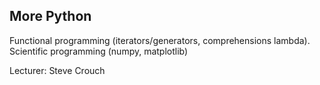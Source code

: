 ## More Python

Functional programming (iterators/generators, comprehensions lambda). Scientific programming (numpy, matplotlib)

Lecturer: Steve Crouch
